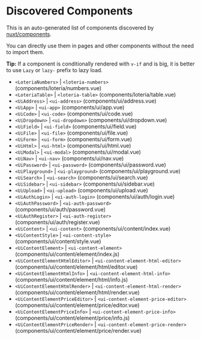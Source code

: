 # Discovered Components

This is an auto-generated list of components discovered by [nuxt/components](https://github.com/nuxt/components).

You can directly use them in pages and other components without the need to import them.

**Tip:** If a component is conditionally rendered with `v-if` and is big, it is better to use `Lazy` or `lazy-` prefix to lazy load.

- `<LoteriaNumbers>` | `<loteria-numbers>` (components/loteria/numbers.vue)
- `<LoteriaTable>` | `<loteria-table>` (components/loteria/table.vue)
- `<UiAddress>` | `<ui-address>` (components/ui/address.vue)
- `<UiApp>` | `<ui-app>` (components/ui/app.vue)
- `<UiCode>` | `<ui-code>` (components/ui/code.vue)
- `<UiDropdown>` | `<ui-dropdown>` (components/ui/dropdown.vue)
- `<UiField>` | `<ui-field>` (components/ui/field.vue)
- `<UiFile>` | `<ui-file>` (components/ui/file.vue)
- `<UiForm>` | `<ui-form>` (components/ui/form.vue)
- `<UiHtml>` | `<ui-html>` (components/ui/html.vue)
- `<UiModal>` | `<ui-modal>` (components/ui/modal.vue)
- `<UiNav>` | `<ui-nav>` (components/ui/nav.vue)
- `<UiPassword>` | `<ui-password>` (components/ui/password.vue)
- `<UiPlayground>` | `<ui-playground>` (components/ui/playground.vue)
- `<UiSearch>` | `<ui-search>` (components/ui/search.vue)
- `<UiSidebar>` | `<ui-sidebar>` (components/ui/sidebar.vue)
- `<UiUpload>` | `<ui-upload>` (components/ui/upload.vue)
- `<UiAuthLogin>` | `<ui-auth-login>` (components/ui/auth/login.vue)
- `<UiAuthPassword>` | `<ui-auth-password>` (components/ui/auth/password.vue)
- `<UiAuthRegister>` | `<ui-auth-register>` (components/ui/auth/register.vue)
- `<UiContent>` | `<ui-content>` (components/ui/content/index.vue)
- `<UiContentStyle>` | `<ui-content-style>` (components/ui/content/style.vue)
- `<UiContentElement>` | `<ui-content-element>` (components/ui/content/element/index.js)
- `<UiContentElementHtmlEditor>` | `<ui-content-element-html-editor>` (components/ui/content/element/html/editor.vue)
- `<UiContentElementHtmlInfo>` | `<ui-content-element-html-info>` (components/ui/content/element/html/info.js)
- `<UiContentElementHtmlRender>` | `<ui-content-element-html-render>` (components/ui/content/element/html/render.vue)
- `<UiContentElementPriceEditor>` | `<ui-content-element-price-editor>` (components/ui/content/element/price/editor.vue)
- `<UiContentElementPriceInfo>` | `<ui-content-element-price-info>` (components/ui/content/element/price/info.js)
- `<UiContentElementPriceRender>` | `<ui-content-element-price-render>` (components/ui/content/element/price/render.vue)
